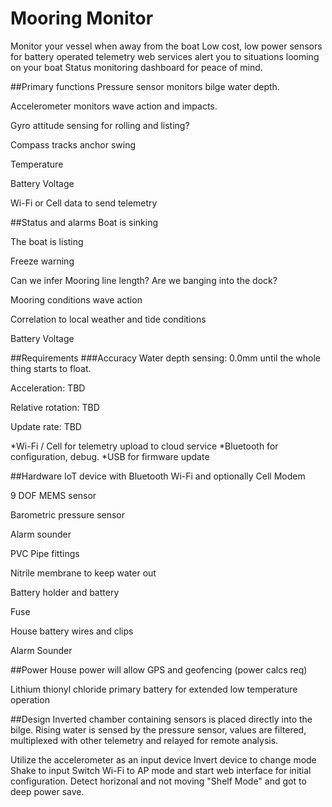 # Mooring Monitor
Monitor your vessel when away from the boat
Low cost, low power sensors for battery operated telemetry
web services alert you to situations looming on your boat
Status monitoring dashboard for peace of mind.

##Primary functions
Pressure sensor monitors bilge water depth. 

Accelerometer monitors wave action and impacts.

Gyro attitude sensing for rolling and listing?

Compass tracks anchor swing

Temperature

Battery Voltage

Wi-Fi or Cell data to send telemetry

##Status and alarms
Boat is sinking

The boat is listing

Freeze warning

Can we infer Mooring line length? Are we banging into the dock?

Mooring conditions wave action

Correlation to local weather and tide conditions

Battery Voltage

##Requirements
###Accuracy
Water depth sensing:  0.0mm until the whole thing starts to float.

Acceleration: TBD

Relative rotation: TBD

Update rate: TBD

*Wi-Fi / Cell for telemetry upload to cloud service
*Bluetooth for configuration, debug.
*USB for firmware update

##Hardware
IoT device with Bluetooth Wi-Fi and optionally Cell Modem

9 DOF MEMS sensor

Barometric pressure sensor

Alarm sounder

PVC Pipe fittings

Nitrile membrane to keep water out

Battery holder and battery

Fuse

House battery wires and clips

Alarm Sounder

##Power
House power will allow GPS and geofencing (power calcs req)

Lithium thionyl chloride primary battery for extended low temperature  operation

##Design
Inverted chamber containing sensors is placed directly into the bilge.
Rising water is sensed by the pressure sensor, values are filtered, multiplexed with other telemetry and relayed for remote analysis.

Utilize the accelerometer as an input device
  Invert device to change mode 
  Shake to input
  Switch Wi-Fi to AP mode and start web interface for initial configuration.
  Detect horizonal and not moving "Shelf Mode" and got to deep power save.
  
  

